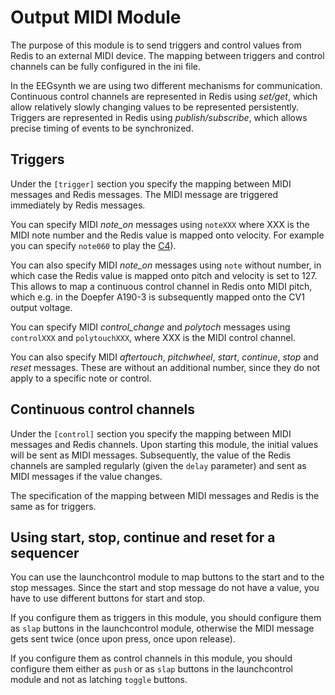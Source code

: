 # Output MIDI Module

The purpose of this module is to send triggers and control values from Redis to an external MIDI device. The mapping between triggers and control channels can be fully configured in the ini file.

In the EEGsynth we are using two different mechanisms for communication. Continuous control channels are represented in Redis using *set/get*, which allow relatively slowly changing values to be represented persistently. Triggers are represented in Redis using *publish/subscribe*, which allows precise timing of events to be synchronized.


## Triggers

Under the `[trigger]` section you specify the mapping between MIDI messages and Redis messages. The MIDI message are triggered immediately by Redis messages.

You can specify MIDI *note_on* messages using `noteXXX` where XXX is the MIDI note number and the Redis value is mapped onto velocity. For example you can specify `note060` to play the [C4](https://newt.phys.unsw.edu.au/jw/notes.html)).

You can also specify MIDI *note_on* messages using `note` without number, in which case the Redis value is mapped onto pitch and velocity is set to 127. This allows to map a continuous control channel in Redis onto MIDI pitch, which e.g. in the Doepfer A190-3 is subsequently mapped onto the CV1 output voltage.

You can specify MIDI *control_change* and *polytoch* messages using `controlXXX` and `polytouchXXX`, where XXX is the MIDI control channel.

You can also specify MIDI *aftertouch*, *pitchwheel*, *start*, *continue*, *stop* and *reset* messages. These are without an additional number, since they do not apply to a specific note or control.


## Continuous control channels

Under the `[control]` section you specify the mapping between MIDI messages and Redis channels. Upon starting this module, the initial values will be sent as MIDI messages. Subsequently, the value of the Redis channels are sampled regularly (given the `delay` parameter) and sent as MIDI messages if the value changes.

The specification of the mapping between MIDI messages and Redis is the same as for triggers.


## Using start, stop, continue and reset for a sequencer

You can use the launchcontrol module to map buttons to the start and to the stop messages. Since the start and stop message do not have a value, you have to use different buttons for start and stop.

If you configure them as triggers in this module, you should configure them as `slap` buttons in the launchcontrol module, otherwise the MIDI message gets sent twice (once upon press, once upon release).

If you configure them as control channels in this module, you should configure them either as `push` or as `slap` buttons in the launchcontrol module and not as latching `toggle` buttons.
